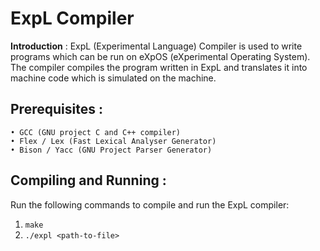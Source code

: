 ExpL Compiler
============

**Introduction** : ExpL (Experimental Language) Compiler is used to write programs which can be run on eXpOS (eXperimental Operating System). The compiler compiles the program written in ExpL and translates it into machine code which is simulated on the machine.

Prerequisites :
-------------
    • GCC (GNU project C and C++ compiler)
	• Flex / Lex (Fast Lexical Analyser Generator)
	• Bison / Yacc (GNU Project Parser Generator)

Compiling and Running :
---------------------
Run the following commands to compile and run the ExpL compiler:
1. `make`
2. `./expl <path-to-file>`
